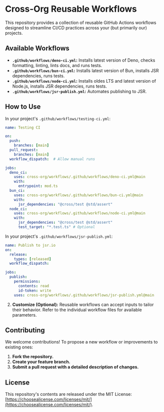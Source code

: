 # Cross-Org Reusable Workflows

This repository provides a collection of reusable GitHub Actions workflows
designed to streamline CI/CD practices across your (but primarily our) projects.

## Available Workflows

- **`.github/workflows/deno-ci.yml`:** Installs latest version of Deno, checks
  formatting, linting, lints docs, and runs tests.
- **`.github/workflows/bun-ci.yml`:** Installs latest version of Bun, installs
  JSR dependencies, runs tests.
- **`.github/workflows/node-ci.yml`:** Installs oldes LTS and latest version of
  Node.js, installs JSR dependencies, runs tests.
- **`.github/workflows/jsr-publish.yml`:** Automates publishing to JSR.

## How to Use

In your project's `.github/workflows/testing-ci.yml`:

```yaml
name: Testing CI

on: 
  push:
    branches: [main]
  pull_request:
    branches: [main]
  workflow_dispatch:  # Allow manual runs

jobs:
  deno_ci:
    uses: cross-org/workflows/.github/workflows/deno-ci.yml@main
    with:
      entrypoint: mod.ts
  bun_ci:
    uses: cross-org/workflows/.github/workflows/bun-ci.yml@main
    with:
      jsr_dependencies: "@cross/test @std/assert"
  node_ci:
    uses: cross-org/workflows/.github/workflows/node-ci.yml@main
    with:
      jsr_dependencies: "@cross/test @std/assert"
      test_target: "*.test.ts" # Optional
```

In your project's `.github/workflows/jsr-publish.yml`:

```yaml
name: Publish to jsr.io
on:
  release:
    types: [released]
  workflow_dispatch:

jobs:
  publish:
    permissions:
      contents: read
      id-token: write
    uses: cross-org/workflows/.github/workflows/jsr-publish.yml@main
```

2. **Customize (Optional):** Reusable workflows can accept inputs to tailor
   their behavior. Refer to the individual workflow files for available
   parameters.

## Contributing

We welcome contributions! To propose a new workflow or improvements to existing
ones:

1. **Fork the repository.**
2. **Create your feature branch.**
3. **Submit a pull request with a detailed description of changes.**

## License

This repository's contents are released under the MIT License:
[https://choosealicense.com/licenses/mit/](https://choosealicense.com/licenses/mit/).

